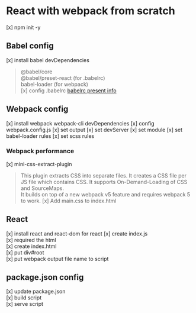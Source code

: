# React with webpack from scratch

[x] npm init -y

## Babel config

[x] install babel devDependencies 
> @babel/core  
  @babel/preset-react  (for .babelrc)  
  babel-loader (for webpack)  
  [x] config .babelrc [babelrc present info](https://babeljs.io/docs/presets)  

## Webpack config

[x]  install webpack webpack-cli devDependencies
  [x] config webpack.config.js
    [x] set output
    [x] set devServer
    [x] set module
      [x] set babel-loader rules
      [x] set scss rules

### Webpack performance

[x] mini-css-extract-plugin  
>This plugin extracts CSS into separate files. It creates a CSS file per JS file which contains CSS. It supports On-Demand-Loading of CSS and SourceMaps.  
It builds on top of a new webpack v5 feature and requires webpack 5 to work.
  [x] Add main.css to index.html

## React

[x] install react and react-dom for react
[x] create index.js  
  [x] required the html  
[x] create index.html  
  [x] put div#root  
  [x] put webpack output file name to script  

## package.json config

[x] update package.json  
  [x] build script  
  [x] serve script  
